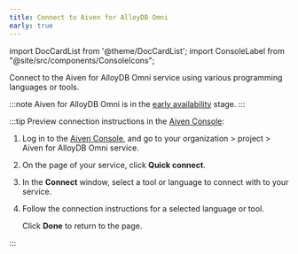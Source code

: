```yaml
---
title: Connect to Aiven for AlloyDB Omni
early: true
---
```


import DocCardList from '@theme/DocCardList';
import ConsoleLabel from "@site/src/components/ConsoleIcons";

Connect to the Aiven for AlloyDB Omni service using various programming languages or tools.

:::note
Aiven for AlloyDB Omni is in the
[early availability](/docs/platform/concepts/service-and-feature-releases#early-availability-) stage.
:::

:::tip
Preview connection instructions in the [Aiven Console](https://console.aiven.io/):

1. Log in to the [Aiven Console](https://console.aiven.io/), and go to your
   organization > project > Aiven for AlloyDB Omni service.
1. On the <ConsoleLabel name="overview"/> page of your service, click
   **Quick connect**.
1. In the **Connect** window, select a tool or language to connect with to your service.
1. Follow the connection instructions for a selected language or tool.

   Click **Done** to return to the <ConsoleLabel name="overview"/> page.

:::

<DocCardList />
